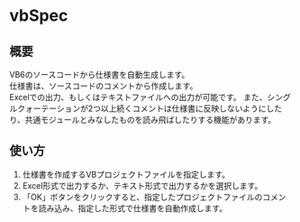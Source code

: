 # vbSpec
## 概要
VB6のソースコードから仕様書を自動生成します。  
仕様書は、ソースコードのコメントから作成します。  
Excelでの出力、もしくはテキストファイルへの出力が可能です。
また、シングルクォーテーションが2つ以上続くコメントは仕様書に反映しないようにしたり、共通モジュールとみなしたものを読み飛ばしたりする機能があります。
## 使い方
1. 仕様書を作成するVBプロジェクトファイルを指定します。
2. Excel形式で出力するか、テキスト形式で出力するかを選択します。
3. 「OK」ボタンをクリックすると、指定したプロジェクトファイルのコメントを読み込み、指定した形式で仕様書を自動作成します。
